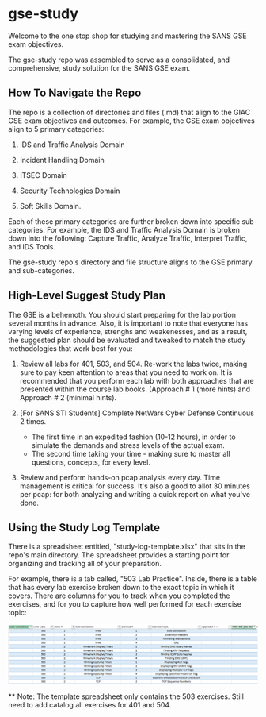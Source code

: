 # gse-study
Welcome to the one stop shop for studying and mastering the SANS GSE exam objectives.

The gse-study repo was assembled to serve as a consolidated, and comprehensive, study solution for the SANS GSE exam.

## How To Navigate the Repo

The repo is a collection of directories and files (.md) that align to the GIAC GSE exam objectives and outcomes.  For example, the GSE exam objectives align to 5 primary categories:  

1. IDS and Traffic Analysis Domain

2. Incident Handling Domain

3. ITSEC Domain

4. Security Technologies Domain

5. Soft Skills Domain.  

Each of these primary categories are further broken down into specific sub-categories.  For example, the IDS and Traffic Analysis Domain is broken down into the following:  Capture Traffic, Analyze Traffic, Interpret Traffic, and IDS Tools.

The gse-study repo's directory and file structure aligns to the GSE primary and sub-categories.

## High-Level Suggest Study Plan

The GSE is a behemoth.  You should start preparing for the lab portion several months in advance.  Also, it is important to note that everyone has varying levels of experience, strenghs and weakenesses, and as a result, the suggested plan should be evaluated and tweaked to match the study methodologies that work best for you:

1. Review all labs for 401, 503, and 504. Re-work the labs twice, making sure to pay keen attention to areas that you need to work on.  It is recommended that you perform each lab with both approaches that are presented within the course lab books. (Approach # 1 (more hints) and Approach # 2 (minimal hints).

2. [For SANS STI Students] Complete NetWars Cyber Defense Continuous 2 times.
	- The first time in an expedited fashion (10-12 hours), in order to simulate the demands and stress levels of the actual exam. 
	- The second  time taking your time - making sure to master all questions, concepts, for every level.
	
3. Review and perform hands-on pcap analysis every day.  Time management is critical for success.  It's also a good to allot 30 minutes per pcap: for both analyzing and writing a quick report on what you've done.

## Using the Study Log Template

There is a spreadsheet entitled, "study-log-template.xlsx" that sits in the repo's main directory.  The spreadsheet provides a starting point for organizing and tracking all of your preparation.

For example, there is a tab called, "503 Lab Practice".  Inside, there is a table that has every lab exercise broken down to the exact topic in which it covers.  There are columns for you to track when you completed the exercises, and for you to capture how well performed for each exercise topic:

![Study Template](/Other/screenshots/study-template.PNG?raw=true "Study Template")

** Note: The template spreadsheet only contains the 503 exercises.  Still need to add catalog all exercises for 401 and 504.



